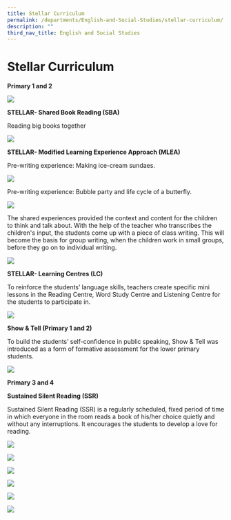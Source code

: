 ```yaml
---
title: Stellar Curriculum
permalink: /departments/English-and-Social-Studies/stellar-curriculum/
description: ""
third_nav_title: English and Social Studies
---
```

# Stellar Curriculum
**Primary 1 and 2**

![](/images/Departments/English%20and%20Social%20Studies/Stellar%20Curriculum/stellar1.jpg)

**STELLAR- Shared Book Reading (SBA)**

Reading big books together

![](/images/Departments/English%20and%20Social%20Studies/Stellar%20Curriculum/v1.jpg)

**STELLAR- Modified Learning Experience Approach (MLEA)**

Pre-writing experience: Making ice-cream sundaes.

![](/images/Departments/English%20and%20Social%20Studies/Stellar%20Curriculum/v2.jpg)

Pre-writing experience: Bubble party and life cycle of a butterfly.

![](/images/Departments/English%20and%20Social%20Studies/Stellar%20Curriculum/v3.jpg)

The shared experiences provided the context and content for the children to think and talk about. With the help of the teacher who transcribes the children's input, the students come up with a piece of class writing. This will become the basis for group writing, when the children work in small groups, before they go on to individual writing.

![](/images/Departments/English%20and%20Social%20Studies/Stellar%20Curriculum/v4.jpg)

****STELLAR- Learning Centres (LC)****  

To reinforce the students’ language skills, teachers create specific mini lessons in the Reading Centre, Word Study Centre and Listening Centre for the students to participate in.

![](/images/Departments/English%20and%20Social%20Studies/Stellar%20Curriculum/v5.jpg)

**Show & Tell (Primary 1 and 2)**  

To build the students’ self-confidence in public speaking, Show & Tell was introduced as a form of formative assessment for the lower primary students.

![](/images/Departments/English%20and%20Social%20Studies/Stellar%20Curriculum/v6.jpg)

**Primary 3 and 4**

**Sustained Silent Reading (SSR)**

Sustained Silent Reading (SSR) is a regularly scheduled, fixed period of time in which everyone in the room reads a book of his/her choice quietly and without any interruptions. It encourages the students to develop a love for reading.

![](/images/Departments/English%20and%20Social%20Studies/Stellar%20Curriculum/v7.png)

![](/images/Departments/English%20and%20Social%20Studies/Stellar%20Curriculum/v8.jpg)

![](/images/Departments/English%20and%20Social%20Studies/Stellar%20Curriculum/v9.jpg)

![](/images/Departments/English%20and%20Social%20Studies/Stellar%20Curriculum/10a.jpg)

![](/images/Departments/English%20and%20Social%20Studies/Stellar%20Curriculum/10b.jpg)

![](/images/Departments/English%20and%20Social%20Studies/Stellar%20Curriculum/11.jpg)